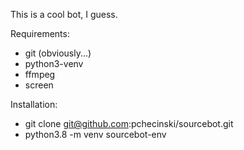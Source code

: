 This is a cool bot, I guess.

Requirements:
- git (obviously...)
- python3-venv
- ffmpeg
- screen

Installation:
- git clone git@github.com:pchecinski/sourcebot.git
- python3.8 -m venv sourcebot-env

